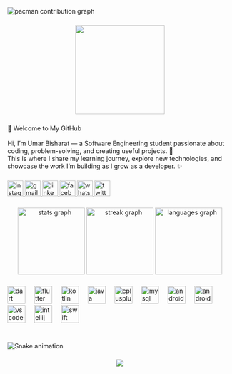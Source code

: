 <picture>
  <source media="(prefers-color-scheme: dark)" srcset="https://raw.githubusercontent.com/UmarBisharat/UmarBisharat/output/pacman-contribution-graph-dark.svg">
  <source media="(prefers-color-scheme: light)" srcset="https://raw.githubusercontent.com/UmarBisharat/UmarBisharat/output/pacman-contribution-graph.svg">
  <img alt="pacman contribution graph" src="https://raw.githubusercontent.com/UmarBisharat/UmarBisharat/output/pacman-contribution-graph.svg">
</picture>

###

<div align="center">
  <img height="200" src="https://scontent.fhdd3-1.fna.fbcdn.net/v/t39.30808-6/482274138_628536186465866_8772512222183956600_n.jpg?stp=c0.169.1536.1536a_cp6_dst-jpg_s206x206_tt6&_nc_cat=105&ccb=1-7&_nc_sid=714c7a&_nc_ohc=_zvlSaeHz00Q7kNvwHn1VnN&_nc_oc=AdnxUhQSP4pxbk-owFHZoFqWDnkI1grbfqwveJ0QIYfJZ3kQksbUB7qtGi8baPo_ps0&_nc_zt=23&_nc_ht=scontent.fhdd3-1.fna&_nc_gid=7DmCagDwQP1IozBrTtAjQg&oh=00_AfbvZC-QXK5XIO4DugccyPmQRvd98l8nsldGgmnHvT9J8w&oe=68D5A9ED"  />
</div>

###

<p align="left">👋 Welcome to My GitHub<br><br>Hi, I’m Umar Bisharat — a Software Engineering student passionate about coding, problem-solving, and creating useful projects. 🚀<br>This is where I share my learning journey, explore new technologies, and showcase the work I’m building as I grow as a developer. ✨</p>

###

<div align="left">
  <a href="https://www.instagram.com/umarbisharat?utm_source=qr&igsh=Y25tdDIyZWQ2OThy" target="_blank">
    <img src="https://img.shields.io/static/v1?message=Instagram&logo=instagram&label=&color=E4405F&logoColor=white&labelColor=&style=for-the-badge" height="35" alt="instagram logo"  />
  </a>
  <a href="muhammadumarjatt303@gmail.com" target="_blank">
    <img src="https://img.shields.io/static/v1?message=Gmail&logo=gmail&label=&color=D14836&logoColor=white&labelColor=&style=for-the-badge" height="35" alt="gmail logo"  />
  </a>
  <a href="https://www.linkedin.com/in/umar-bisharat-973532333?utm_source=share&utm_campaign=share_via&utm_content=profile&utm_medium=android_app" target="_blank">
    <img src="https://img.shields.io/static/v1?message=LinkedIn&logo=linkedin&label=&color=0077B5&logoColor=white&labelColor=&style=for-the-badge" height="35" alt="linkedin logo"  />
  </a>
  <a href="https://www.facebook.com/share/1FUkuyfQGT/" target="_blank">
    <img src="https://img.shields.io/static/v1?message=Facebook&logo=facebook&label=&color=1877F2&logoColor=white&labelColor=&style=for-the-badge" height="35" alt="facebook logo"  />
  </a>
  <a href="03253860719" target="_blank">
    <img src="https://img.shields.io/static/v1?message=Whatsapp&logo=whatsapp&label=&color=25D366&logoColor=white&labelColor=&style=for-the-badge" height="35" alt="whatsapp logo"  />
  </a>
  <a href="https://x.com/24sw13891008?t=eZG0oLycvg7VfRG41Rjv3A&s=08" target="_blank">
    <img src="https://img.shields.io/static/v1?message=Twitter&logo=twitter&label=&color=1DA1F2&logoColor=white&labelColor=&style=for-the-badge" height="35" alt="twitter logo"  />
  </a>
</div>

###

<div align="center">
  <img src="https://github-readme-stats.vercel.app/api?username=UmarBisharat&hide_title=false&hide_rank=false&show_icons=true&include_all_commits=true&count_private=true&disable_animations=false&theme=dracula&locale=en&hide_border=false" height="150" alt="stats graph"  />
  <img src="https://streak-stats.demolab.com?user=UmarBisharat&locale=en&mode=daily&theme=dracula&hide_border=false&border_radius=5" height="150" alt="streak graph"  />
  <img src="https://github-readme-stats.vercel.app/api/top-langs?username=UmarBisharat&locale=en&hide_title=false&layout=compact&card_width=320&langs_count=5&theme=dracula&hide_border=false" height="150" alt="languages graph"  />
</div>

###

<div align="left">
  <img src="https://cdn.jsdelivr.net/gh/devicons/devicon/icons/dart/dart-original.svg" height="40" alt="dart logo"  />
  <img width="12" />
  <img src="https://cdn.jsdelivr.net/gh/devicons/devicon/icons/flutter/flutter-original.svg" height="40" alt="flutter logo"  />
  <img width="12" />
  <img src="https://cdn.jsdelivr.net/gh/devicons/devicon/icons/kotlin/kotlin-original.svg" height="40" alt="kotlin logo"  />
  <img width="12" />
  <img src="https://cdn.jsdelivr.net/gh/devicons/devicon/icons/java/java-original.svg" height="40" alt="java logo"  />
  <img width="12" />
  <img src="https://cdn.jsdelivr.net/gh/devicons/devicon/icons/cplusplus/cplusplus-original.svg" height="40" alt="cplusplus logo"  />
  <img width="12" />
  <img src="https://cdn.jsdelivr.net/gh/devicons/devicon/icons/mysql/mysql-original.svg" height="40" alt="mysql logo"  />
  <img width="12" />
  <img src="https://cdn.jsdelivr.net/gh/devicons/devicon/icons/android/android-original.svg" height="40" alt="android logo"  />
  <img width="12" />
  <img src="https://cdn.jsdelivr.net/gh/devicons/devicon/icons/androidstudio/androidstudio-original.svg" height="40" alt="androidstudio logo"  />
  <img width="12" />
  <img src="https://cdn.jsdelivr.net/gh/devicons/devicon/icons/vscode/vscode-original.svg" height="40" alt="vscode logo"  />
  <img width="12" />
  <img src="https://cdn.jsdelivr.net/gh/devicons/devicon/icons/intellij/intellij-original.svg" height="40" alt="intellij logo"  />
  <img width="12" />
  <img src="https://cdn.jsdelivr.net/gh/devicons/devicon/icons/swift/swift-original.svg" height="40" alt="swift logo"  />
</div>

###

<br clear="both">

<img src="https://raw.githubusercontent.com/UmarBisharat/UmarBisharat/output/snake.svg" alt="Snake animation" />

###

<div align="center">
  <img src="https://visitor-badge.laobi.icu/badge?page_id=UmarBisharat.UmarBisharat&"  />
</div>

###
